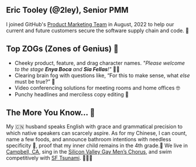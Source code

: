 ## Eric Tooley (@2ley), Senior PMM

I joined GitHub's [Product Marketing Team](https://github.com/github/product-marketing/blob/main/README.md) in August, 2022 to help our current and future customers secure the software supply chain and code. 🔐

## Top ZOGs (Zones of Genius) 🧠
* Cheeky product, feature, and drag character names. _"Please welcome to the stage **Enya Boca** and **Sia Fellas**!"_ 👯‍♂️
* Clearing brain fog with questions like, “For this to make sense, what _else_ must be true?” 🤯
* Video conferencing solutions for meeting rooms and home offices 🤓
* Punchy headlines and merciless copy editing 🤺

## The More You Know... 🌈
My 🇨🇳 husband speaks English with grace and grammatical precision to which native speakers can scarcely aspire. As for my Chinese, I can count, name a few foods, and announce bathroom intentions with needless specificity 🫣, proof that my inner child remains in the 4th grade.🤦‍ We live in [Campbell, CA](https://goo.gl/maps/HZSNqu8pEAuAuPKAA), sing in the [Silicon Valley Gay Men’s Chorus](https://svgmc.org/), and swim competitively with [SF Tsunami](https://www.sftsunami.org/). 🧜‍♂️🥇

